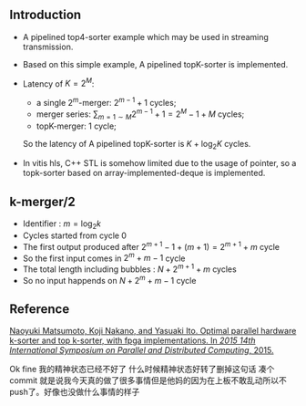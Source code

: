 ## Introduction

* A pipelined top4-sorter example which may be used in streaming transmission.

* Based on this simple example, A pipelined topK-sorter is implemented.

* Latency of $K=2^{M}$:
  * a single $2^m$-merger: $2^{m-1}+1$ cycles;
  * merger series: $\sum_{m=1\sim M} 2^{m-1}+1=2^M-1+M$ cycles;
  * topK-merger: $1$ cycle;
  
  So the latency of A pipelined topK-sorter is $K+\log_2 K$ cycles.
  
* In vitis hls, C++ STL is somehow limited due to the usage of pointer, so a topk-sorter based on array-implemented-deque is implemented.

## k-merger/2

* Identifier : $m = \log_2 k$
* Cycles started from cycle 0
* The first output produced after $2^{m+1}-1+(m+1) = 2^{m+1}+m$ cycle
* So the first input comes in $2^m+m-1$ cycle
* The total length including bubbles : $N+2^{m+1}+m$ cycles
* So no input happends on $N+2^{m}+m-1$ cycle

## Reference

[Naoyuki Matsumoto, Koji Nakano, and Yasuaki Ito. Optimal parallel hardware k-sorter and top k-sorter, with fpga implementations. In *2015 14th International Symposium on Parallel and Distributed Computing*, 2015.](https://ieeexplore.ieee.org/document/7165140)

Ok fine 我的精神状态已经不好了 什么时候精神状态好转了删掉这句话 凑个commit 就是说我今天真的做了很多事情但是他妈的因为在上板不敢乱动所以不push了。好像也没做什么事情的样子
